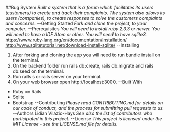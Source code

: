 ##Bug System
  *Built a system that is a forum which facilitates its users (customers) to create and track their complaints.  The system also allows its users (companies), to create responses to solve the customers complaints and concerns.*
--Getting Started
  *Fork and clone the project, to your computer.*
--Prerequisites
  *You will need to install ruby 2.3.3 or newer. You will need to have a IDE Atom or other.*
  *You will need to have sqlite3.*
  https://www.ruby-lang.org/en/documentation/installation/
  http://www.sqlitetutorial.net/download-install-sqlite/
--Installing
1. After forking and cloning the app you will need to run bundle install on the terminal.
2. On the backend folder run rails db:create, rails db:migrate and rails db:seed on the terminal.
3. Run rails s or rails server on your terminal.
4. On your web browser open http://localhost:3000.
--Built With
* Ruby on Rails
* Sqlite
* Bootstrap
--Contributing
  *Please read CONTRIBUTING.md for details on our code of conduct, and the process for submitting pull requests to us.*
--Authors
Lidian Vilazio-Hays
  *See also the list of contributors who participated in this project.*
--License
  *This project is licensed under the MIT License - see the LICENSE.md file for details.*
